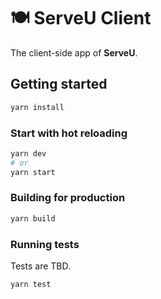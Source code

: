 # 🍽️ ServeU Client

The client-side app of **ServeU**.

## Getting started

```sh
yarn install
```

### Start with hot reloading

```sh
yarn dev
# or
yarn start
```

### Building for production

```sh
yarn build
```

### Running tests

Tests are TBD.

```sh
yarn test
```

